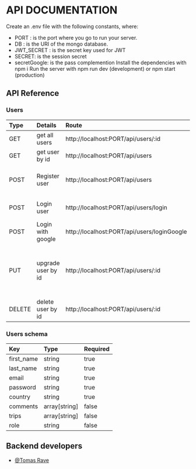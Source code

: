# API DOCUMENTATION 

Create an .env file with the following constants, where:
   - PORT : is the port where you go to run your server.
   - DB : is the URI of the mongo database.
   - JWT_SECRET : is the secret key used for JWT
   - SECRET: is the session secret
   - secretGoogle: is the pass complemention
Install the dependencies with npm i
Run the server with npm run dev (development) or npm start (production)

## API Reference

### Users


| Type | Details | Route     | Description                |
| :-------- |:-------- | :------- | :------------------------- |
| GET | get all users | http://localhost:PORT/api/users/:id |  headers: {token} |
| GET | get user by id | http://localhost:PORT/api/users |  headers: {token} |
| POST |  Register user   | http://localhost:PORT/api/users |  body : accept all User Schema |
| POST |  Login user   | http://localhost:PORT/api/users/login |  body : { email, password } |
| POST |  Login with google   | http://localhost:PORT/api/users/loginGoogle |  body : { credential } |
| PUT | upgrade user by id |  http://localhost:PORT/api/users/:id | params : { id }, body : accept all User Schema, headers: {token} |
| DELETE | delete user by id | http://localhost:PORT/api/users/:id | params: { id }; headers: {token} |

### Users schema

| Key | Type |  Required |
| :-------- | :------- | :------------------------- |
| first_name | string | true |
| last_name | string | true |
| email | string | true |
| password | string | true |
| country | string | true |
| comments | array[string] | false |
| trips | array[string] | false |
| role | string | false |

## Backend developers

- [@Tomas Rave](https://github.com/TomyReiv)
